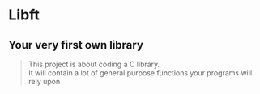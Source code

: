 #   Libft #
##  Your very first own library ##
>   This project is about coding a C library.  
It will contain a lot of general purpose functions your programs will rely upon 
